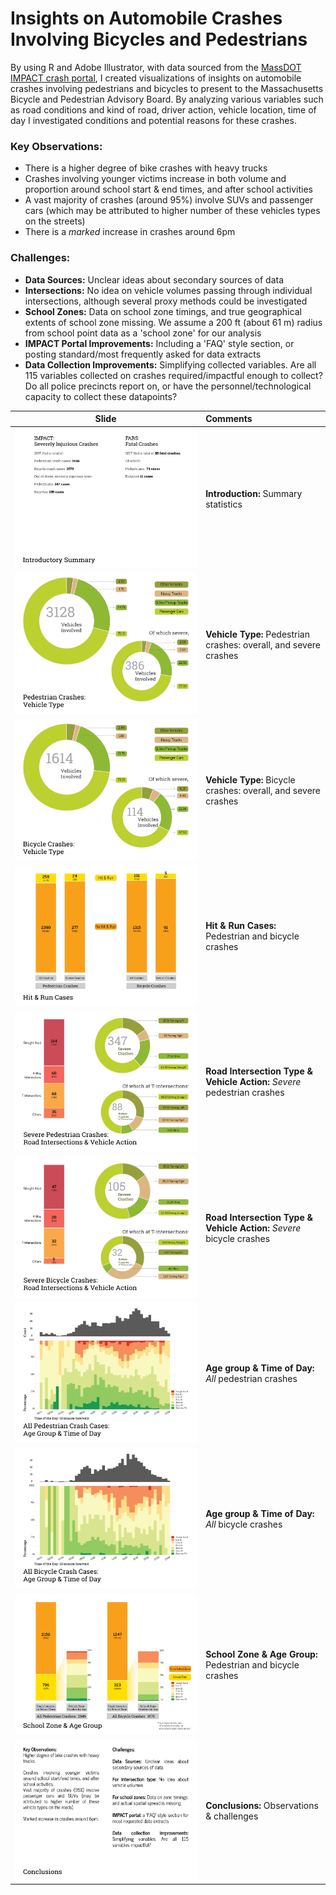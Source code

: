# Insights on Automobile Crashes Involving Bicycles and Pedestrians

By using R and Adobe Illustrator, with data sourced from the [MassDOT IMPACT crash portal](https://apps.impact.dot.state.ma.us/cdp/home), I created visualizations of insights on automobile crashes involving pedestrians and bicycles to present to the Massachusetts Bicycle and Pedestrian Advisory Board. By analyzing various variables such as road conditions and kind of road, driver action, vehicle location, time of day I investigated conditions and potential reasons for these crashes.

### Key Observations:

* There is a higher degree of bike crashes with heavy trucks
* Crashes involving younger victims increase in both volume and proportion around school start & end times, and after school activities
* A vast majority of crashes (around 95%) involve SUVs and passenger cars (which may be attributed to higher number of these vehicles types on the streets)
* There is a _marked_ increase in crashes around 6pm

### Challenges:

* **Data Sources:** Unclear ideas about secondary sources of data
* **Intersections:** No idea on vehicle volumes passing through individual intersections, although several proxy methods could be investigated
* **School Zones:** Data on school zone timings, and true geographical extents of school zone missing. We assume a 200 ft (about 61 m) radius from school point data as a 'school zone' for our analysis
* **IMPACT Portal Improvements:** Including a 'FAQ' style section, or posting standard/most frequently asked for data extracts
* **Data Collection Improvements:** Simplifying collected variables. Are all 115 variables collected on crashes required/impactful enough to collect? Do all police precincts report on, or have the personnel/technological capacity to collect these datapoints?

|Slide|Comments|
|:----------------------------------------------:|:--------|
|![](slides/pres_slides_png-02.png)|**Introduction:** Summary statistics|
|![](slides/pres_slides_png-03.png)|**Vehicle Type:** Pedestrian crashes: overall, and severe crashes|
|![](slides/pres_slides_png-04.png)|**Vehicle Type:** Bicycle crashes: overall, and severe crashes|
|![](slides/pres_slides_png-05.png)|**Hit & Run Cases:** Pedestrian and bicycle crashes|
|![](slides/pres_slides_png-06.png)|**Road Intersection Type & Vehicle Action:** _Severe_ pedestrian crashes|
|![](slides/pres_slides_png-07.png)|**Road Intersection Type & Vehicle Action:** _Severe_ bicycle crashes|
|![](slides/pres_slides_png-08.png)|**Age group & Time of Day:** _All_ pedestrian crashes|
|![](slides/pres_slides_png-09.png)|**Age group & Time of Day:** _All_ bicycle crashes|
|![](slides/pres_slides_png-10.png)|**School Zone & Age Group:** Pedestrian and bicycle crashes|
|![](slides/pres_slides_png-11.png)|**Conclusions:** Observations & challenges|
